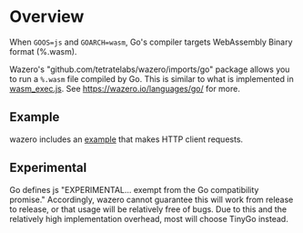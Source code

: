 # Overview

When `GOOS=js` and `GOARCH=wasm`, Go's compiler targets WebAssembly Binary
format (%.wasm).

Wazero's "github.com/tetratelabs/wazero/imports/go" package allows you to run
a `%.wasm` file compiled by Go.  This is similar to what is implemented in
[wasm_exec.js][1]. See https://wazero.io/languages/go/ for more.

## Example

wazero includes an [example](example) that makes HTTP client requests.

## Experimental

Go defines js "EXPERIMENTAL... exempt from the Go compatibility promise."
Accordingly, wazero cannot guarantee this will work from release to release,
or that usage will be relatively free of bugs. Due to this and the
relatively high implementation overhead, most will choose TinyGo instead.

[1]: https://github.com/golang/go/blob/go1.19/misc/wasm/wasm_exec.js

